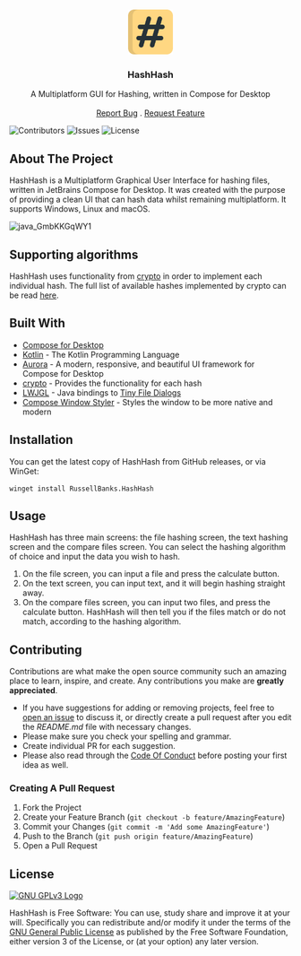 <br/>
<p align="center">
  <img title="HashHash Logo" src="src/main/resources/logo.svg" alt="hash" width="80">
  <h3 align="center">HashHash</h3>
<p>

<p align="center">
    A Multiplatform GUI for Hashing, written in Compose for Desktop
    <br/>
    <br/>
    <a href="https://github.com/BanDev/HashHash/issues">Report Bug</a>
    .
    <a href="https://github.com/BanDev/HashHash/issues">Request Feature</a>
</p>

![Contributors](https://img.shields.io/github/contributors/BanDev/HashHash?color=dark-green) ![Issues](https://img.shields.io/github/issues/BanDev/HashHash) ![License](https://img.shields.io/github/license/BanDev/HashHash)

## About The Project

HashHash is a Multiplatform Graphical User Interface for hashing files, written in JetBrains Compose for Desktop. It was created with the purpose of providing a clean UI that can hash data whilst remaining multiplatform. It supports Windows, Linux and macOS.

![java_GmbKKGqWY1](https://user-images.githubusercontent.com/74878137/177767561-f3560a4c-638e-442d-95fd-cfe1ea609835.png)

## Supporting algorithms

HashHash uses functionality from [crypto](https://github.com/appmattus/crypto) in order to implement each individual hash. The full list of available hashes implemented by crypto can be read [here](https://github.com/appmattus/crypto/blob/main/cryptohash/README.md).

## Built With

* [Compose for Desktop](https://github.com/JetBrains/compose-multiplatform)
* [Kotlin](https://kotlinlang.org) - The Kotlin Programming Language
* [Aurora](https://github.com/kirill-grouchnikov/aurora) - A modern, responsive, and beautiful UI framework for Compose for Desktop
* [crypto](https://github.com/appmattus/crypto) - Provides the functionality for each hash
* [LWJGL](https://github.com/LWJGL/lwjgl3) - Java bindings to [Tiny File Dialogs](https://sourceforge.net/projects/tinyfiledialogs/)
* [Compose Window Styler](https://github.com/MayakaApps/ComposeWindowStyler) - Styles the window to be more native and modern

## Installation

You can get the latest copy of HashHash from GitHub releases, or via WinGet:

```
winget install RussellBanks.HashHash
```

## Usage

HashHash has three main screens: the file hashing screen, the text hashing screen and the compare files screen. You can select the hashing algorithm of choice and input the data you wish to hash.

1. On the file screen, you can input a file and press the calculate button.
2. On the text screen, you can input text, and it will begin hashing straight away.
3. On the compare files screen, you can input two files, and press the calculate button. HashHash will then tell you if the files match or do not match, according to the hashing algorithm.

## Contributing

Contributions are what make the open source community such an amazing place to learn, inspire, and create. Any contributions you make are **greatly appreciated**.

* If you have suggestions for adding or removing projects, feel free to [open an issue](https://github.com/BanDev/HashHash/issues/new) to discuss it, or directly create a pull request after you edit the *README.md* file with necessary changes.
* Please make sure you check your spelling and grammar.
* Create individual PR for each suggestion.
* Please also read through the [Code Of Conduct](https://github.com/BanDev/HashHash/blob/main/CODE_OF_CONDUCT.md) before posting your first idea as well.

### Creating A Pull Request

1. Fork the Project
2. Create your Feature Branch (`git checkout -b feature/AmazingFeature`)
3. Commit your Changes (`git commit -m 'Add some AmazingFeature'`)
4. Push to the Branch (`git push origin feature/AmazingFeature`)
5. Open a Pull Request

## License

[![GNU GPLv3 Logo](https://www.gnu.org/graphics/gplv3-127x51.png)](http://www.gnu.org/licenses/gpl-3.0.en.html)

HashHash is Free Software: You can use, study share and improve it at your will. Specifically you can redistribute and/or modify it under the terms of the [GNU General Public License](http://www.gnu.org/licenses/gpl-3.0.en.html) as published by the Free Software Foundation, either version 3 of the License, or (at your option) any later version.
